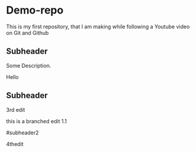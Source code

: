 # Demo-repo
This is my first repository, that I am making while following a Youtube video on Git and Github

## Subheader
Some Description.

Hello

## Subheader

3rd edit
  
this is a branched edit 1.1

#subheader2

4thedit
